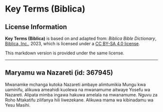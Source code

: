 # Key Terms (Biblica)

## License Information

**Key Terms (Biblica)** is based on and adapted from: _Biblica Bible Dictionary_, [Biblica, Inc.](https://www.biblica.com/), 2023, which is licensed under a [CC BY-SA 4.0 license](https://creativecommons.org/licenses/by-sa/4.0/legalcode.en).

This markdown version is provided under the same license.



--------------------------------

## Maryamu wa Nazareti (id: 367945)

Mwanamke mchanga kutoka Nazareti ambaye alimtumikia Mungu kwa uaminifu, alikuwa ameahidi kuolewa na mwanamume aitwaye Yosefu wa Nazareti. Alipata mimba ingawa hakuwa amelala na mwanamume. Nguvu za Roho Mtakatifu zilifanya hili liwezekane. Alikuwa mama wa kibinadamu wa Yesu Masihi.



